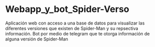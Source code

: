 # Webapp_y_bot_Spider-Verso
Aplicación web con acceso a una base de datos para visualizar las diferentes versiones que existen de Spider-Man y su repsectiva información. Bot por medio de telegram que te otorga información de alguna versión de Spider-Man

